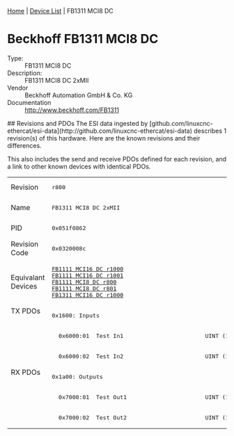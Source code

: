 <div class="nav"><a href="/esi-data">Home</a> | <a href="/esi-data/devices">Device List</a> | FB1311 MCI8 DC</div>

#  Beckhoff FB1311 MCI8 DC

<dl>
  <dt>Type:</dt><dd>FB1311 MCI8 DC</dd>
  <dt>Description:</dt><dd>FB1311 MCI8 DC 2xMII</dd>
  <dt>Vendor</dt><dd>Beckhoff Automation GmbH & Co. KG</dd>
  <dt>Documentation</dt><dd><a href="http://www.beckhoff.com/FB1311">http://www.beckhoff.com/FB1311</a></dd>
</dl>
## Revisions and PDOs
The ESI data ingested by [github.com/linuxcnc-ethercat/esi-data](http://github.com/linuxcnc-ethercat/esi-data) describes 1 revision(s) of this hardware.  Here are the known revisions and their differences.

This also includes the send and receive PDOs defined for each revision, and a link to other known devices with identical PDOs.

<table>
<tr >
<td class="first">Revision</td>
<td ><pre>r800</pre></td>
</tr>
<tr >
<td class="first">Name</td>
<td ><pre>FB1311 MCI8 DC 2xMII</pre></td>
</tr>
<tr >
<td class="first">PID</td>
<td ><pre>0x051f0862</pre></td>
</tr>
<tr >
<td class="first">Revision Code</td>
<td ><pre>0x0320008c</pre></td>
</tr>
<tr >
<td class="first">Equivalant Devices</td>
<td ><pre><a href="FB1111+MCI16+DC">FB1111 MCI16 DC r1000</a><br/><a href="FB1111+MCI16+DC">FB1111 MCI16 DC r1001</a><br/><a href="FB1111+MCI8+DC">FB1111 MCI8 DC r800</a><br/><a href="FB1111+MCI8+DC">FB1111 MCI8 DC r801</a><br/><a href="FB1311+MCI16+DC">FB1311 MCI16 DC r1000</a></pre></td>
</tr>
<tr class="txpdo pdosection">
<td class="first" rowspan=3 valign=top>TX PDOs</td>
<td><pre>0x1600: Inputs</pre></td>
<td></td>
</tr>
<tr class="txpdo">
<td ><pre>  0x6000:01  Test In1                        UINT (16 bits)</pre></td>
</tr>
<tr class="txpdo">
<td ><pre>  0x6000:02  Test In2                        UINT (16 bits)</pre></td>
</tr>
<tr class="rxpdo pdosection">
<td class="first" rowspan=3 valign=top>RX PDOs</td>
<td><pre>0x1a00: Outputs</pre></td>
<td></td>
</tr>
<tr class="rxpdo">
<td ><pre>  0x7000:01  Test Out1                       UINT (16 bits)</pre></td>
</tr>
<tr class="rxpdo">
<td ><pre>  0x7000:02  Test Out2                       UINT (16 bits)</pre></td>
</tr>
</table>
